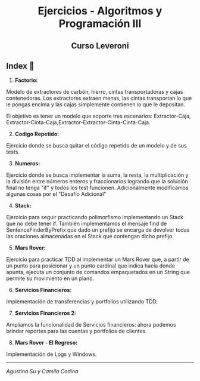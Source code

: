 
<h1 align="center">Ejercicios - Algoritmos y Programación III</h1>
<h2 align="center">Curso Leveroni</h2>


## Index 🚀 

1) **Factorio:**

Modelo de extractores de carbón, hierro, cintas transportadoras y cajas contenedoras. Los extractores extraen menas, las cintas transportan lo que le pongas encima y las cajas simplemente contienen lo que le depositan.

El objetivo es tener un modelo que soporte tres escenarios: Extractor-Caja, Extractor-Cinta-Caja,Extractor-Extractor-Cinta-Cinta-Caja.
    
2) **Codigo Repetido:**

Ejercicio donde se busca quitar el código repetido de un modelo y de sus tests.

3) **Numeros:**

Ejercicio donde se busca implementar la suma, la resta, la multiplicación y la división entre números enteros y fraccionarios logrando que la solución final no tenga "if" y todos los test funcionen.
Adicionalmente modificamos algunas cosas por el "Desafío Adicional"
    
4) **Stack:**

Ejercicio para seguir practicando polimorfismo implementando un Stack que no debe tener if. También implementamos el mensaje find de SentenceFinderByPrefix que dado un prefijo se encarga de devolver todas las oraciones almacenadas en el Stack que contengan dicho prefijo.

5) **Mars Rover:**

Ejercicio para practicar TDD al implementar un Mars Rover que, a partir de un punto para posicionar y un punto cardinal que indica hacia donde apunta, ejecuta un conjunto de comandos empaquetados en un String que permite su movimiento en un plano.

6) **Servicios Financieros:**

Implementación de transferencias y portfolios utilizando TDD.

7) **Servicios Financieros 2:**

Ampliamos la funcionalidad de Servicios financieros: ahora podemos brindar reportes para las cuentas y portfolios de clientes.

8) **Mars Rover - El Regreso:**

Implementación de Logs y Windows.

---
_Agustina Su y Camila Codina_

